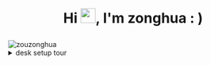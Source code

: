 
# <p align="center">Hi <img src="https://raw.githubusercontent.com/MartinHeinz/MartinHeinz/master/wave.gif" width="30">, I'm zonghua : )</p>

<!-- ## <p align="center">A developer passionate about technology.</p> -->

<img src="https://komarev.com/ghpvc/?username=zouzonghua&label=Profile%20views&color=0e75b6&style=flat" alt="zouzonghua" />

<!--<img height="130"  src="https://github-readme-streak-stats.herokuapp.com/?user=zouzonghua&" alt="zouzonghua"   />-->

<details>
<summary>desk setup tour</summary>

- ThinkPad T480s
  + Intel SSDPEKKF256G8L
  + Samsung DDR4 8GB RAM * 2

- Intel® NUC Kit NUC6CAYH
  + Samsung SSD 850 120GB
  + Samsung DDR3L 4GB RAM * 2
  
- Sony MH750
  
- iPhone XR

- AirPods 2nd generation
- EarPods (3.5mm Headphone Plug)
- Lightning to 3.5 mm Headphone Jack Adapter

- Kindle Paperwhite 3

- Phicomm N1
- Phicomm H1 * 2
  + Western Digital WD5000LPVT 500GB
  + Western Digital WD5000LPVX 500GB
  
- SanDisk Ultra 32GB
- SanDisk Cruzer Force 8GB


</details>
